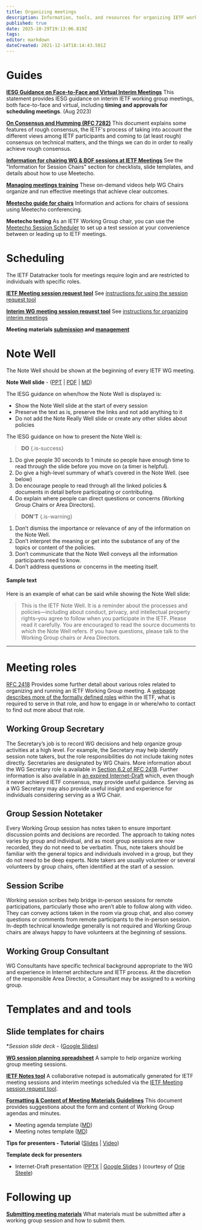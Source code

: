 ```yaml
---
title: Organizing meetings
description: Information, tools, and resources for organizing IETF working group meetings
published: true
date: 2025-10-29T19:13:06.819Z
tags: 
editor: markdown
dateCreated: 2021-12-14T18:14:43.501Z
---
```


# Guides

**[IESG Guidance on Face-to-Face and Virtual Interim Meetings](https://www.ietf.org/about/groups/iesg/statements/interim-meetings-guidance/)**
This statement provides IESG guidance on interim IETF working group meetings, both face-to-face and virtual, including **timing and approvals for scheduling meetings**. (Aug 2023)

**[On Consensus and Humming (RFC 7282)](https://www.rfc-editor.org/rfc/rfc7282.html)**
This document explains some features of rough consensus, the IETF's process of taking into account the different views among IETF participants and coming to (at least rough) consensus on technical matters, and the things we can do in order to really achieve rough consensus.

**[Information for chairing WG & BOF sessions at IETF Meetings](https://www.ietf.org/meeting/preparation/#chairs)**
See the "Information for Session Chairs" section for checklists, slide templates, and details about how to use Meetecho.

**[Managing meetings training](../managing-meetings/)**
These on-demand videos help WG Chairs organize and run effective meetings that achieve clear outcomes.

**[Meetecho guide for chairs](https://www.ietf.org/meeting/technology/meetecho-guide-chairs/)**
Information and actions for chairs of sessions using Meetecho conferencing.

**Meetecho testing**
As an IETF Working Group chair, you can use the [Meetecho Session Scheduler](https://meetings.conf.meetecho.com/scheduler) to set up a test session at your convenience between or leading up to IETF meetings.

# Scheduling
The IETF Datatracker tools for meetings require login and are restricted to individuals with specific roles.

**[IETF Meeting session request tool](https://datatracker.ietf.org/secr/sreq/)**
See [instructions for using the session request tool](/meetings/session-request-instructions)

**[Interim WG meeting session request tool](https://datatracker.ietf.org/meeting/interim/request/)**
See [instructions for organizing interim meetings](/meetings/interim-meeting-instructions)

**Meeting materials [submission](https://datatracker.ietf.org/cgi-bin/wg/wg_proceedings.cgi) and [management](https://datatracker.ietf.org/cgi-bin/wg/wg_proceedings.cgi)**

# Note Well

The Note Well should be shown at the beginning of every IETF WG meeting.

**Note Well slide** - ([PPT](https://www.ietf.org/media/documents/note-well.pptx) | [PDF](https://www.ietf.org/media/documents/note-well.pdf) | [MD](https://www.ietf.org/media/documents/note-well.md))

The IESG guidance on when/how the Note Well is displayed is:
* Show the Note Well slide at the start of every session
* Preserve the text as is, preserve the links and not add anything to it 
* Do not add the Note Really Well slide or create any other slides about policies

The IESG guidance on how to present the Note Well is:

> **DO** {.is-success}
1. Do give people 30 seconds to 1 minute so people have enough time to read through the slide before you move on (a timer is helpful).
2. Do give a high-level summary of what’s covered in the Note Well. (see below)
3. Do encourage people to read through all the linked policies & documents in detail before participating or contributing.
4. Do explain where people can direct questions or concerns (Working Group Chairs or Area Directors).

> **DON'T** {.is-warning}
1. Don’t dismiss the importance or relevance of any of the information on the Note Well.
2. Don’t interpret the meaning or get into the substance of any of the topics or content of the policies.
3. Don’t communicate that the Note Well conveys all the information participants need to know.
4. Don’t address questions or concerns in the meeting itself.

#### Sample text
Here is an example of what can be said while showing the Note Well slide:

> This is the IETF Note Well. It is a reminder about the processes and policies—including about conduct, privacy, and intellectual property rights–you agree to follow when you participate in the IETF. Please read it carefully. You are encouraged to read the source documents to which the Note Well refers. If you have questions, please talk to the Working Group chairs or Area Directors.
> 
---

# Meeting roles
[RFC 2418](https://www.rfc-editor.org/rfc/rfc2418.html) Provides some further detail about various roles related to organizing and running an IETF Working Group meeting. A [webpage describes more of the formally defined roles](https://www.ietf.org/participate/roles/) within the IETF, what is required to serve in that role, and how to engage in or where/who to contact to find out more about that role.

## Working Group Secretary
The Secretary’s job is to record WG decisions and help organize group activities at a high level. For example, the Secretary may help identify session note takers, but the role responsibilities do not include taking notes directly. Secretaries are designated by WG Chairs. More information about the WG Secretary role is available in [Section 6.2 of RFC 2418](https://www.rfc-editor.org/rfc/rfc2418.html#section-6.2). Further information is also available in [an expired Internet-Draft](https://datatracker.ietf.org/doc/draft-secretaries-good-practices/) which, even though it never achieved IETF consensus, may provide useful guidance. Serving as a WG Secretary may also provide useful insight and experience for individuals considering serving as a WG Chair.

## Group Session Notetaker
Every Working Group session has notes taken to ensure important discussion points and decisions are recorded. The approach to taking notes varies by group and individual, and as most group sessions are now recorded, they do not need to be verbatim. Thus, note takers should be familiar with the general topics and individuals involved in a group, but they do not need to be deep experts. Note takers are usually volunteer or several volunteers by group chairs, often identified at the start of a session.

## Session Scribe
Working session scribes help bridge in-person sessions for remote participations, particularly those who aren’t able to follow along with video. They can convey actions taken in the room via group chat, and also convey questions or comments from remote participants to the in-person session. In-depth technical knowledge generally is not required and Working Group chairs are always happy to have volunteers at the beginning of sessions.

## Working Group Consultant
WG Consultants have specific technical background appropriate to the WG and experience in Internet architecture and IETF process. At the discretion of the responsible Area Director, a Consultant may be assigned to a working group.


# Templates and and tools

## Slide templates for chairs

**Session slide deck* - ([Google Slides](https://docs.google.com/presentation/d/1W930i_aYcvliMOO7eGnqlPovxhfrLSw9irbVda2E1G8/edit#slide=id.p1))

**[WG session planning spreadsheet](https://docs.google.com/spreadsheets/d/1YFTZbzljjsNoedGhl4KC-12LqapSg8K34wRv3oLzBtE/edit?usp=sharing)**
A sample to help organize working group meeting sessions.

**[IETF Notes tool](https://notes.ietf.org)**
A collaborative notepad is automatically generated for IETF meeting sessions and interim meetings scheduled via the [IETF Meeting session request tool](https://datatracker.ietf.org/secr/sreq/).

**[Formatting & Content of Meeting Materials Guidelines](/meetings/guide-agendas-minutes)**
This document provides suggestions about the form and content of Working Group agendas and minutes.

- Meeting agenda template ([MD](https://chairs.ietf.org/en/wg-meeting-agenda-template))
- Meeting notes template ([MD](https://chairs.ietf.org/en/wg-meeting-notes-template))

**Tips for presenters - Tutorial** ([Slides](https://www.ietf.org/documents/141/91-PresentationSkills-Howard.pdf) | [Video](https://youtu.be/wlodPLEtplU))

**Template deck for presenters**
+ Internet-Draft presentation ([PPTX](https://docs.google.com/presentation/d/1x-oFAwgoZ1cVoYKDktjLtbA3Z2yrsxmt/edit?usp=sharing&ouid=115667381203544462141&rtpof=true&sd=true) | [Google Slides](https://docs.google.com/presentation/d/1-msVgg-PlxS66hTbEv1hZAJLqAvDWYkAkd4_AFeXRhE/edit?usp=sharing) )
(courtesy of [Orie Steele](https://datatracker.ietf.org/person/orie@transmute.industries))

# Following up
**[Submitting meeting materials](meeting-materials)**
What materials must be submitted after a working group session and how to submit them.